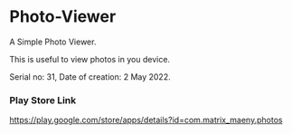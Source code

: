 # Photo-Viewer
A Simple Photo Viewer.


This is useful to view photos in you device.

Serial no: 31, Date of creation: 2 May 2022.

### Play Store Link

https://play.google.com/store/apps/details?id=com.matrix_maeny.photos

